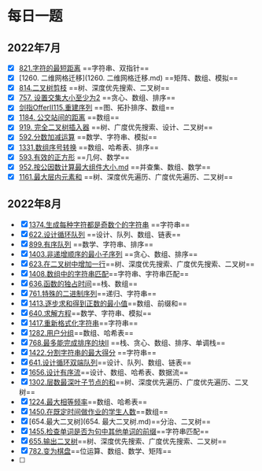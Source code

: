 # 每日一题

## 2022年7月

- [x] [821.字符的最短距离](821.字符的最短距离.md) ==字符串、双指针==
- [x] [1260. 二维网格迁移](1260. 二维网格迁移.md) ==矩阵、数组、模拟==
- [x] [814.二叉树剪枝](814.二叉树剪枝.md) ==树、深度优先搜索、二叉树==
- [x] [757. 设置交集大小至少为2](757.设置交集大小至少为2.md) ==贪心、数组、排序==
- [x] [剑指OfferII115.重建序列](剑指OfferII115.重建序列.md) ==图、拓扑排序、数组==
- [x] [1184. 公交站间的距离](1184.公交站间的距离.md) ==数组==
- [x] [919. 完全二叉树插入器](919.完全二叉树插入器.md) ==树、广度优先搜索、设计、二叉树==
- [x] [592.分数加减运算](592.分数加减运算.md) ==数学、字符串、模拟==
- [x] [1331.数组序号转换](1331.数组序号转换.md) ==数组、哈希表、排序==
- [x] [593.有效的正方形](593.有效的正方形.md) ==几何、数学==
- [x] [952.按公因数计算最大组件大小.md](952.按公因数计算最大组件大小.md) ==并查集、数组、数学==
- [x] [1161.最大层内元素和](1161.最大层元素和.md) ==树、深度优先遍历、广度优先遍历、二叉树==

## 2022年8月

- [x] [1374.生成每种字符都是奇数个的字符串](1374.生成每种字符都是奇数个的字符串.md) ==字符串==
- [x] [622.设计循环队列](622.设计循环队列.md) ==设计、队列、数组、链表==
- [x] [899.有序队列](899.有序队列.md) ==数学、字符串、排序==
- [x] [1403.非递增顺序的最小子序列](1403.非递增顺序的最小子序列.md) ==贪心、数组、排序==
- [x] [623.在二叉树中增加一行](623.在二叉树中增加一行.md)==树、深度优先搜索、广度优先搜索、二叉树==
- [x] [1408.数组中的字符串匹配](1408.数组中的字符串匹配.md)==字符串、字符串匹配==
- [x] [636.函数的独占时间](636.函数的独占时间.md)==栈、数组==
- [x] [761.特殊的二进制序列](761.特殊的二进制序列.md)==递归、字符串==
- [x] [1413.逐步求和得到正数的最小值](1413.逐步求和得到正数的最小值.md)==数组、前缀和==
- [x] [640.求解方程](640.求解方程.md)==数学、字符串、模拟==
- [x] [1417.重新格式化字符串](1417.重新格式化字符串.md)==字符串==
- [x] [1282.用户分组](1282.用户分组.md)==数组、哈希表==
- [x] [768.最多能完成排序的块II](768.最多能完成排序的块II.md) ==栈、贪心、数组、排序、单调栈==
- [x] [1422.分割字符串的最大得分](1422.分割字符串的最大得分.md) ==字符串==
- [x] [641.设计循环双端队列](641.设计循环双端队列.md)==设计、队列、数组、链表==
- [x] [1656.设计有序流](1656.设计有序流.md)==设计、数组、哈希表、数据流==
- [x] [1302.层数最深叶子节点的和](1302.层数最深叶子节点的和.md)==树、深度优先遍历、广度优先遍历、二叉树==
- [x] [1224.最大相等频率](1224.最大相等频率.md)==数组、哈希表==
- [x] [1450.在既定时间做作业的学生人数](1450.在既定时间做作业的学生人数.md)==数组==
- [x] [654.最大二叉树](654. 最大二叉树.md)==分治、二叉树==
- [x] [1455.检查单词是否为句中其他单词的前缀](1455.检查单词是否为句中其他单词的前缀.md)==字符串匹配==
- [x] [655.输出二叉树](655.输出二叉树.md)==树、深度优先搜索、广度优先搜索、二叉树==
- [x] [782.变为棋盘](782.变为棋盘.md)==位运算、数组、数学、矩阵==
- [ ] 



